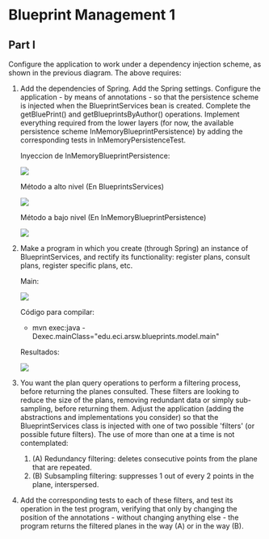 # Blueprint Management 1

## Part I

Configure the application to work under a dependency injection scheme, as shown in the previous diagram.
The above requires:
1. Add the dependencies of Spring. Add the Spring settings. Configure the application - by means of annotations - so that the persistence scheme is injected when the BlueprintServices bean is created. Complete the getBluePrint() and getBlueprintsByAuthor() operations. Implement everything required from the lower layers (for now, the available persistence scheme InMemoryBlueprintPersistence) by adding the corresponding tests in InMemoryPersistenceTest.

    Inyeccion de InMemoryBlueprintPersistence:
    
    ![](/BLUEPRINTS-PART1/img/1.jpg)
    
    Método a alto nivel (En BlueprintsServices)
    
    ![](/BLUEPRINTS-PART1/img/2.jpg)
    
    Método a bajo nivel (En InMemoryBlueprintPersistence)
    
    ![](/BLUEPRINTS-PART1/img/3.jpg)

2. Make a program in which you create (through Spring) an instance of BlueprintServices, and rectify its functionality: register plans, consult plans, register specific plans, etc.

    Main:
    
    ![](/BLUEPRINTS-PART1/img/4.jpg)
    
    Código para compilar:
    
    - mvn exec:java -Dexec.mainClass="edu.eci.arsw.blueprints.model.main"
    
    Resultados:
    
    ![](/BLUEPRINTS-PART1/img/5.jpg)

3. You want the plan query operations to perform a filtering process, before returning the planes consulted. These filters are looking to reduce the size of the plans, removing redundant data or simply sub-sampling, before returning them. Adjust the application (adding the abstractions and implementations you consider) so that the BlueprintServices class is injected with one of two possible 'filters' (or possible future filters). The use of more than one at a time is not contemplated:
    1. (A) Redundancy filtering: deletes consecutive points from the plane that are repeated.
    2. (B) Subsampling filtering: suppresses 1 out of every 2 points in the plane, interspersed. 
4. Add the corresponding tests to each of these filters, and test its operation in the test program, verifying that only by changing the position of the annotations - without changing anything else - the program returns the filtered planes in the way (A) or in the way (B).